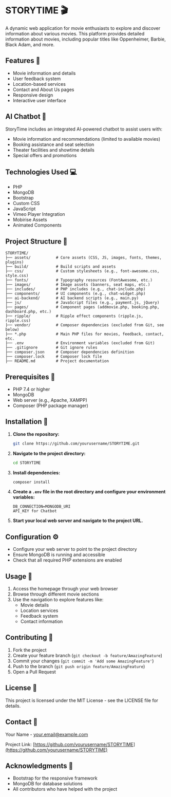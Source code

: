 # STORYTIME 🎬

A dynamic web application for movie enthusiasts to explore and discover information about various movies. This platform provides detailed information about movies, including popular titles like Oppenheimer, Barbie, Black Adam, and more.

## Features 🌟

- Movie information and details
- User feedback system
- Location-based services
- Contact and About Us pages
- Responsive design
- Interactive user interface

## AI Chatbot 🤖

StoryTime includes an integrated AI-powered chatbot to assist users with:
- Movie information and recommendations (limited to available movies)
- Booking assistance and seat selection
- Theater facilities and showtime details
- Special offers and promotions

## Technologies Used 💻

- PHP
- MongoDB
- Bootstrap
- Custom CSS
- JavaScript
- Vimeo Player Integration
- Mobirise Assets
- Animated Components

## Project Structure 📁

```
STORYTIME/
├── assets/           # Core assets (CSS, JS, images, fonts, themes, plugins)
├── build/            # Build scripts and assets
├── css/              # Custom stylesheets (e.g., font-awesome.css, style.css)
├── fonts/            # Typography resources (FontAwesome, etc.)
├── images/           # Image assets (banners, seat maps, etc.)
├── includes/         # PHP includes (e.g., chat-include.php)
├── components/       # UI components (e.g., chat-widget.php)
├── ai-backend/       # AI backend scripts (e.g., main.py)
├── js/               # JavaScript files (e.g., payment.js, jQuery)
├── pages/            # Component pages (addmovie.php, booking.php, dashboard.php, etc.)
├── ripple/           # Ripple effect components (ripple.js, ripple.css)
├── vendor/           # Composer dependencies (excluded from Git, see below)
├── *.php             # Main PHP files for movies, feedback, contact, etc.
├── .env              # Environment variables (excluded from Git)
├── .gitignore        # Git ignore rules
├── composer.json     # Composer dependencies definition
├── composer.lock     # Composer lock file
├── README.md         # Project documentation
```

## Prerequisites 🔧

- PHP 7.4 or higher
- MongoDB
- Web server (e.g., Apache, XAMPP)
- Composer (PHP package manager)

## Installation 🚀

1. **Clone the repository:**
   ```bash
   git clone https://github.com/yourusername/STORYTIME.git
   ```

2. **Navigate to the project directory:**
   ```bash
   cd STORYTIME
   ```

3. **Install dependencies:**
   ```bash
   composer install
   ```

4. **Create a `.env` file in the root directory and configure your environment variables:**
   ```
   DB_CONNECTION=MONGODB_URI
   API_KEY for Chatbot
   ```

5. **Start your local web server and navigate to the project URL.**

## Configuration ⚙️

- Configure your web server to point to the project directory
- Ensure MongoDB is running and accessible
- Check that all required PHP extensions are enabled

## Usage 📖

1. Access the homepage through your web browser
2. Browse through different movie sections
3. Use the navigation to explore features like:
   - Movie details
   - Location services
   - Feedback system
   - Contact information

## Contributing 🤝

1. Fork the project
2. Create your feature branch (`git checkout -b feature/AmazingFeature`)
3. Commit your changes (`git commit -m 'Add some AmazingFeature'`)
4. Push to the branch (`git push origin feature/AmazingFeature`)
5. Open a Pull Request

## License 📄

This project is licensed under the MIT License - see the LICENSE file for details.

## Contact 📧

Your Name - [your.email@example.com](mailto:your.email@example.com)

Project Link: [https://github.com/yourusername/STORYTIME](https://github.com/yourusername/STORYTIME)

## Acknowledgments 🙏

- Bootstrap for the responsive framework
- MongoDB for database solutions
- All contributors who have helped with the project
